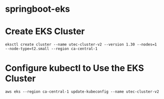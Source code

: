 # springboot-eks

# Create EKS Cluster


```eksctl create cluster --name utec-cluster-v2 --version 1.30 --nodes=1 --node-type=t2.small --region ca-central-1```

# Configure kubectl to Use the EKS Cluster

```aws eks --region ca-central-1 update-kubeconfig --name utec-cluster-v2``` 
